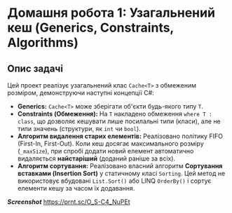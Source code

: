 # Домашня робота 1: Узагальнений кеш (Generics, Constraints, Algorithms)

## Опис задачі

Цей проект реалізує узагальнений клас `Cache<T>` з обмеженим розміром, демонструючи наступні концепції C#:

* **Generics:** `Cache<T>` може зберігати об'єкти будь-якого типу `T`.
* **Constraints (Обмеження):** На `T` накладено обмеження `where T : class`, що дозволяє кешувати лише посилальні типи (класи), але не типи значень (структури, як `int` чи `bool`).
* **Алгоритм видалення старих елементів:** Реалізовано політику FIFO (First-In, First-Out). Коли кеш досягає максимального розміру (`_maxSize`), при спробі додати новий елемент автоматично видаляється **найстаріший** (доданий раніше за всіх).
* **Алгоритм сортування:** Реалізовано власний алгоритм **Сортування вставками (Insertion Sort)** у статичному класі `Sorting`. Цей метод не використовує вбудовані `List.Sort()` або LINQ `OrderBy()` і сортує елементи кешу за часом їх додавання.

***Screenshot*** https://prnt.sc/O_S-C4_NuPEt